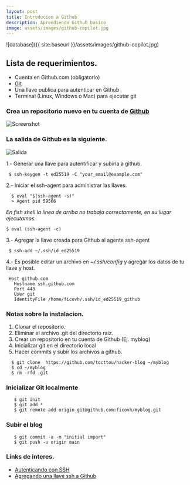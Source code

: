 ```yaml
---
layout: post
title: Introducion a Github
description: Aprendiendo Github basico
image: assets/images/github-copilot.jpg
---
```



![database]({{ site.baseurl }}/assets/images/github-copilot.jpg)

## Lista de requerimientos.

* Cuenta en Github.com (obligatorio)
* [Git](https://www.git-scm.com) 
* Una llave publica para autenticar en Github
* Terminal (Linux, Windows o Mac) para ejecutar git


### Crea un repositorio nuevo en tu cuenta de [Github](https://github.com)

![Screenshot](https://i.imgur.com/LvzsrrK.jpg)

### La salida de Github es la siguiente.

![Salida](https://i.imgur.com/ZOAFQXl.png)


1.- Generar una llave para autentificar y subirla a github.

 ```
  $ ssh-keygen -t ed25519 -C "your_email@example.com"

 ```

2.- Iniciar el ssh-agent para administrar las llaves.
 ```
   $ eval "$(ssh-agent -s)"
   > Agent pid 59566
  ```
 _En fish shell la linea de arriba no trabaja correctamente, en su lugar ejecutamos._

   ```
   $ eval (ssh-agent -c)
   ```

3.- Agregar la llave creada para Github al agente ssh-agent

 ```
  $ ssh-add ~/.ssh/id_ed25519
 ```

4.- Es posible editar un archivo en _~/.ssh/config_ y agregar los datos de tu llave y host.

 ```
  Host github.com
    Hostname ssh.github.com
    Port 443
    User git
    IdentityFile /home/ficovh/.ssh/id_ed25519_github
 ```

### Notas sobre la instalacion.

1. Clonar el repositorio.
2. Eliminar el archivo .git del directorio raiz.
3. Crear un repositorio en tu cuenta de Github (Ej. myblog)
4. Inicializar git en el directorio local
5. Hacer commits y subir los archivos a github.

```shell
  $ git clone  https://github.com/tocttou/hacker-blog ~/myblog
  $ cd ~/myblog
  $ rm -rfd .git
```
### Inicializar Git localmente

```
   $ git init
   $ git add *
   $ git remote add origin git@github.com:ficovh/myblog.git
```

### Subir el blog

 ```
    $ git commit -a -m "initial import"
    $ git push -u origin main
```

### Links de interes.
 *  [Autenticando con SSH](https://docs.github.com/en/authentication/connecting-to-github-with-ssh/generating-a-new-ssh-key-and-adding-it-to-the-ssh-agent)
 * [Agregando una llave ssh a Github](https://docs.github.com/en/authentication/connecting-to-github-with-ssh/adding-a-new-ssh-key-to-your-github-account)


